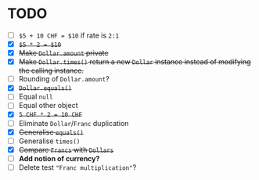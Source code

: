 # TODO

- [ ] `$5 + 10 CHF = $10` if rate is `2:1`
- [x] ~~`$5 * 2 = $10`~~
- [x] ~~Make `Dollar.amount` private~~
- [x] ~~Make `Dollar.times()` return a new `Dollar` instance instead of
      modifying the calling instance.~~
- [ ] Rounding of `Dollar.amount`?
- [x] ~~`Dollar.equals()`~~
- [ ] Equal `null`
- [ ] Equal other object
- [x] ~~`5 CHF * 2 = 10 CHF`~~
- [ ] Eliminate `Dollar`/`Franc` duplication
- [x] ~~Generalise `equals()`~~
- [ ] Generalise `times()`
- [x] ~~Compare `Francs` with `Dollars`~~
- [ ] **Add notion of currency?**
- [ ] Delete test `"Franc multiplication"`?
